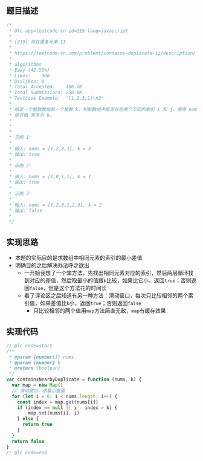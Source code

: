 ## 题目描述
```js
/*
 * @lc app=leetcode.cn id=219 lang=javascript
 *
 * [219] 存在重复元素 II
 *
 * https://leetcode-cn.com/problems/contains-duplicate-ii/description/
 *
 * algorithms
 * Easy (42.55%)
 * Likes:    306
 * Dislikes: 0
 * Total Accepted:    106.7K
 * Total Submissions: 250.8K
 * Testcase Example:  '[1,2,3,1]\n3'
 *
 * 给定一个整数数组和一个整数 k，判断数组中是否存在两个不同的索引 i 和 j，使得 nums [i] = nums [j]，并且 i 和 j 的差的
 * 绝对值 至多为 k。
 *
 *
 *
 * 示例 1:
 *
 * 输入: nums = [1,2,3,1], k = 3
 * 输出: true
 *
 * 示例 2:
 *
 * 输入: nums = [1,0,1,1], k = 1
 * 输出: true
 *
 * 示例 3:
 *
 * 输入: nums = [1,2,3,1,2,3], k = 2
 * 输出: false
 *
 */
```

## 实现思路
* 本题的实际目的是求数组中相同元素的索引的最小差值
* 明确目的之后解决办法呼之欲出
  * 一开始我想了一个笨方法，先找出相同元素对应的索引，然后两层循环找到对应的差值，然后取最小的值跟`k`比较，如果比它小，返回`true`；否则返回`false`，但是这个方法花的时间长
  * 看了评论区之后知道有另一种方法：滑动窗口，每次只比较相邻的两个索引值，如果差值比`k`小，返回`true`；否则返回`false`
    * 只比较相邻的两个值用`map`方法简直无敌，`map`有缓存效果
## 实现代码
```js
// @lc code=start
/**
 * @param {number[]} nums
 * @param {number} k
 * @return {boolean}
 */
var containsNearbyDuplicate = function (nums, k) {
  var map = new Map()
  // 滑动窗口，求最小差值
  for (let i = 0; i < nums.length; i++) {
    const index = map.get(nums[i])
    if (index == null || i - index > k) {
      	map.set(nums[i], i)
    } else {
      return true
    }
  }
  return false
}
// @lc code=end
```
